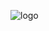 ![logo][walkdoc]

[walkdoc]: https://user-images.githubusercontent.com/35368511/125887604-6264be94-90bc-4298-9ceb-74c6e71fc9c5.png